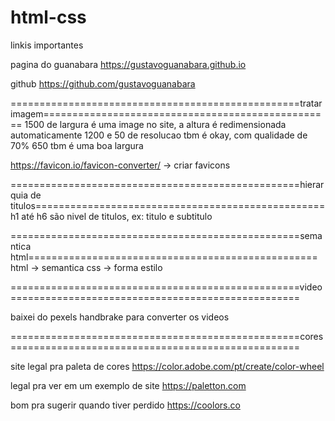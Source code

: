 # html-css

linkis importantes 

pagina do guanabara
https://gustavoguanabara.github.io


github
https://github.com/gustavoguanabara


 ==================================================tratar imagem==================================================
 1500 de largura é uma image no site, a altura é redimensionada automaticamente
 1200 e 50 de resolucao tbm é okay, com qualidade de 70% 
 650 tbm é uma boa largura


https://favicon.io/favicon-converter/ -> criar favicons


 ==================================================hierarquia de titulos==================================================
 h1 até h6 são nivel de titulos, ex: titulo e subtitulo

 ==================================================semantica html==================================================
 html -> semantica 
 css ->  forma estilo

  ==================================================video==================================================

  baixei do pexels
  handbrake para converter os videos

  ==================================================cores==================================================

site legal pra paleta de cores
  https://color.adobe.com/pt/create/color-wheel

  legal pra ver em um exemplo de site
  https://paletton.com

  bom pra sugerir quando tiver perdido
  https://coolors.co